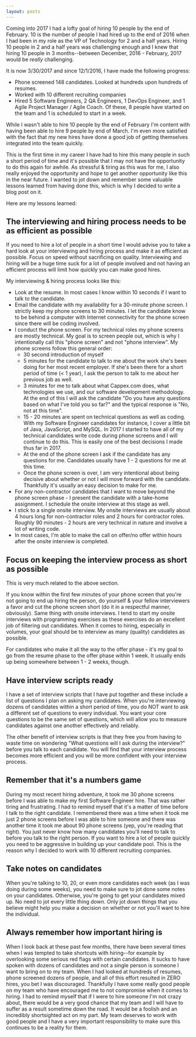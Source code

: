 ```yaml
---
layout: posts
---
```


Coming into 2017 I had a lofty goal of hiring 10 people by the end of February. 10 is the number of people I had hired up to the end of 2016 when I had been in my role as the VP of Technology for 2 and a half years. Hiring 10 people in 2 and a half years was challenging enough and I knew that hiring 10 people in 3 months--between December, 2016 - February, 2017 would be *really* challenging.

It is now 3/30/2017 and since 12/1/2016, I have made the following progress:

* Phone screened 148 candidates. Looked at hundreds upon hundreds of resumes.
* Worked with 10 different recruiting companies
* Hired 5 Software Engineers, 2 QA Engineers, 1 DevOps Engineer, and 1 Agile Project Manager / Agile Coach. Of these, 8 people have started on the team and 1 is scheduled to start in a week.

While I wasn't able to hire 10 people by the end of February I'm content with having been able to hire 9 people by end of March. I'm even more satisfied with the fact that my new hires have done a good job of getting themselves integrated into the team quickly.

This is the first time in my career I have had to hire this many people in such a short period of time and it's possible that I may not have the opportunity to do this again for awhile. As stressful & tiring as this was for me, I also really enjoyed the opportunity and hope to get another opportunity like this in the near future. I wanted to jot down and remember some valuable lessons learned from having done this, which is why I decided to write a blog post on it.

Here are my lessons learned:

## The interviewing and hiring process needs to be as efficient as possible
If you need to hire a lot of people in a short time I would advise you to take a hard look at your interviewing and hiring process and make it as efficient as possible. Focus on speed without sacrificing on quality. Interviewing and hiring will be a huge time suck for a lot of people involved and not having an efficient process will limit how quickly you can make good hires.

My interviewing & hiring process looks like this:

* Look at the resume. In most cases I know within 10 seconds if I want to talk to the candidate.
* Email the candidate with my availability for a 30-minute phone screen. I strictly keep my phone screens to 30 minutes. I let the candidate know to be behind a computer with Internet connectivity for the phone screen since there will be coding involved.
* I conduct the phone screen. For my technical roles my phone screens are mostly technical. My goal is to screen people out, which is why I intentionally call this "phone screen" and not "phone interview". My phone screens follow this general order:
    * 30 second introduction of myself
    * 5 minutes for the candidate to talk to me about the work she's been doing for her most recent employer. If she's been there for a short period of time (< 1 year), I ask the person to talk to me about her previous job as well.
    * 3 minutes for me to talk about what Cappex.com does, what technologies we use, and our software development methodology. At the end of this I will ask the candidate "Do you have any questions based on what I've told you so far?"  and the typical response is "No, not at this time".
    * 15 - 20 minutes are spent on technical questions as well as coding. With my Software Engineer candidates for instance, I cover a little bit of Java, JavaScript, and MySQL. In 2017 I started to have all of my technical candidates write code during phone screens and I will continue to do this. This is easily one of the best decisions I made thus far in 2017.
    * At the end of the phone screen I ask if the candidate has any questions for me. Candidates usually have 1 - 2 questions for me at this time.
    * Once the phone screen is over, I am very intentional about being decisive about whether or not I will move forward with the candidate. Thankfully it's usually an easy decision to make for me.
* For any non-contractor candidates that I want to move beyond the phone screen phase - I present the candidate with a take-home assignment. I schedule the onsite interview at this stage as well.
* I stick to a single onsite interview. My onsite interviews are usually about 4 hours long for non-contractor roles and 2 hours for contractor roles. Roughly 90 minutes - 2 hours are very technical in nature and involve a lot of writing code.
* In most cases, I'm able to make the call on offer/no offer within hours after the onsite interview is completed.

## Focus on keeping the interview process as short as possible
This is very much related to the above section.

If you know within the first few minutes of your phone screen that you're not going to end up hiring the person, do yourself & your fellow interviewers a favor and cut the phone screen short (do it in a respectful manner, obviously). Same thing with onsite interviews. I tend to start my onsite interviews with programming exercises as these exercises do an excellent job of filtering out candidates. When it comes to hiring, especially in volumes, your goal should be to interview as many (quality) candidates as possible.

For candidates who make it all the way to the offer phase - it's my goal to go from the resume phase to the offer phase within 1 week. It usually ends up being somewhere between 1 - 2 weeks, though.

## Have interview scripts ready
I have a set of interview scripts that I have put together and these include a list of questions I plan on asking my candidates. When you're interviewing dozens of candidates within a short period of time, you do NOT want to ask a different set of questions to every individual. You want your core questions to be the same set of questions, which will allow you to measure candidates against one another effectively and reliably.

The other benefit of interview scripts is that they free you from having to waste time on wondering "What questions will I ask during the interview?" before you talk to each candidate. You will find that your interview process becomes more efficient and you will be more confident with your interview process.

## Remember that it's a numbers game
During my most recent hiring adventure, it took me 30 phone screens before I was able to make my first Software Engineer hire. That was rather tiring and frustrating. I had to remind myself that it's a matter of time before I talk to the right candidate. I remembered there was a time when it took me just 2 phone screens before I was able to hire someone and there was another time it took me about 90 phone screens (yep, you're reading that right). You just never know how many candidates you'll need to talk to before you talk to the right person. If you want to hire a lot of people quickly you need to be aggressive in building up your candidate pool. This is the reason why I decided to work with 10 different recruiting companies.

## Take notes on candidates
When you're talking to 10, 20, or even more candidates each week (as I was doing during some weeks), you need to make sure to jot done some notes on your candidates. Otherwise, you're going to get your candidates mixed up. No need to jot every little thing down. Only jot down things that you believe might help you make a decision on whether or not you'll want to hire the individual.

## Always remember how important hiring is
When I look back at these past few months, there have been several times when I was tempted to take shortcuts with hiring--for example by overlooking some serious red flags with certain candidates. It sucks to have spoken with dozens of candidates and not a single person is someone I want to bring on to my team. When I had looked at hundreds of resumes, phone screened dozens of people, and all of this effort resulted in ZERO hires, you bet I was discouraged. Thankfully I have some really good people on my team who have encouraged me to not compromise when it comes to hiring. I had to remind myself that if I were to hire someone I'm not crazy about, there would be a very good chance that my team and I will have to suffer as a result sometime down the road. It would be a foolish and an incredibly shortsighted act on my part. My team deserves to work with good people and I have a very important responsibility to make sure this continues to be a reality for them.
